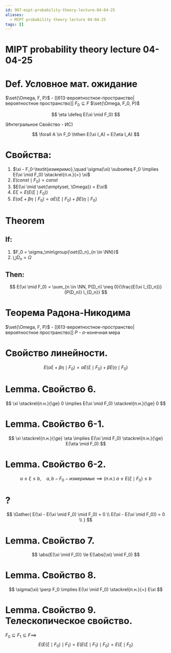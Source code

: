 ```yaml
---
id: 987-mipt-probability-theory-lecture-04-04-25
aliases:
  - MIPT probability theory lecture 04-04-25
tags: []
---
```


# MIPT probability theory lecture 04-04-25

# Def. Условное мат. ожидание

$\set{\Omega, F, P}$ - [[613-вероятностное-пространство|вероятностное пространство]]
$F_0 \subseteq F$
$\set{\Omega, F_0, P}$

$$
\eta \defeq E(\xi \mid F_0)
$$

(Интегральное Свойство - ИС)

$$
\forall A \in F_0 \hthen E(\xi I_A) = E(\eta I_A)
$$

# Свойства:

1. $\xi - F_0-\textit{измеримо},\quad \sigma(\xi) \subseteq F_0 \implies E(\xi \mid F_0) \stackrel{п.н.}{=} \xi$
2. $E(const \mid F_0) = const$
3. $E(\xi \mid \set{\emptyset, \Omega}) = E\xi$
4. $E\xi = E(E(\xi \mid F_0))$
5. $E(\alpha \xi + \beta \eta \mid F_0) = \alpha E(\xi \mid F_0) + \beta E(\eta \mid F_0)$

# Theorem

## If:

1. $F_0 = \sigma_\min\group{\set{D_n}_{n \in \NN}}$
2. $\bigcup{D_n} = \Omega$

## Then:

$$
E(\xi \mid F_0) = \sum_{n \in \NN, P(D_n) \neq 0}{\frac{E(\xi I_{D_n})}{P(D_n)} I_{D_n}}
$$

# Теорема Радона-Никодима

$\set{\Omega, F, P}$ - [[613-вероятностное-пространство|вероятностное пространство]]
$P$ - $\sigma$-конечная мера

# Свойство линейности.

$$
E(\alpha \xi + \beta \eta \mid F_0) = \alpha E(\xi \mid F_0) + \beta E(\eta \mid F_0)
$$

# Lemma. Свойство 6.

$$
\xi \stackrel{п.н.}{\ge} 0 \implies
E(\xi \mid F_0) \stackrel{п.н.}{\ge} 0
$$

# Lemma. Свойство 6-1.

$$
\xi \stackrel{п.н.}{\ge} \eta \implies
E(\xi \mid F_0) \stackrel{п.н.}{\ge} E(\eta \mid F_0)
$$

# Lemma. Свойство 6-2.

$$
a \le \xi \le b,\quad a,b - F_0-\textit{измеримые} \implies
(п.н.)\ a \le E(\xi \mid F_0) \le b
$$

# ?

$$
\Gather{
E(\xi - E(\xi \mid F_0) \mid F_0) = 0 \\
E(\xi - E(\xi \mid F_0)) = 0 \\
}
$$

# Lemma. Свойство 7.

$$
\abs{E(\xi \mid F_0)} \le E(\abs{\xi} \mid F_0)
$$

# Lemma. Свойство 8.

$$
\sigma(\xi) \perp F_0 \implies E(\xi \mid F_0) \stackrel{п.н.}{=} E\xi
$$

# Lemma. Свойство 9. Телескопическое свойство.
$F_0 \subseteq F_1 \subseteq F \implies$
$$
E(E(\xi \mid F_0) \mid F_1) = E(E(\xi \mid F_1) \mid F_0) = E(\xi \mid F_0)
$$
